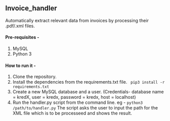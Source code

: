 ## Invoice_handler

Automatically extract relevant data from invoices by processing their .pdf/.xml files.

#### Pre-requisites - 
1. MySQL
2. Python 3

#### How to run it - 

1. Clone the repository.
2. Install the dependencies from the requirements.txt file.
   ``` pip3 install -r requirements.txt```
3. Create a new MySQL database and a user. (Credentials- database name = kredX, user = kredx, password = kredx, host = localhost)
4. Run the handler.py script from the command line. 
   eg - ```python3 /path/to/handler.py```
   The script asks the user to input the path for the XML file which is to be processeed and shows the result.
